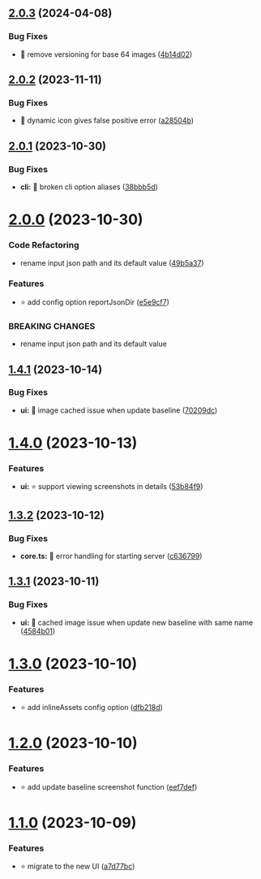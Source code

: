 ## [2.0.3](https://github.com/kien-ht/cypress-image-diff-html-report/compare/v2.0.2...v2.0.3) (2024-04-08)


### Bug Fixes

* 🐞 remove versioning for base 64 images ([4b14d02](https://github.com/kien-ht/cypress-image-diff-html-report/commit/4b14d02db56a32475280afdb52aec89f24a159f6))

## [2.0.2](https://github.com/kien-ht/cypress-image-diff-html-report/compare/v2.0.1...v2.0.2) (2023-11-11)


### Bug Fixes

* 🐞 dynamic icon gives false positive error ([a28504b](https://github.com/kien-ht/cypress-image-diff-html-report/commit/a28504baec9acfd16cfd4a9193c4e25959485020))

## [2.0.1](https://github.com/kien-ht/cypress-image-diff-html-report/compare/v2.0.0...v2.0.1) (2023-10-30)


### Bug Fixes

* **cli:** 🐞 broken cli option aliases ([38bbb5d](https://github.com/kien-ht/cypress-image-diff-html-report/commit/38bbb5dee70b9a77336b47368705e94904f91a39))

# [2.0.0](https://github.com/kien-ht/cypress-image-diff-html-report/compare/v1.4.1...v2.0.0) (2023-10-30)


### Code Refactoring

* rename input json path and its default value ([49b5a37](https://github.com/kien-ht/cypress-image-diff-html-report/commit/49b5a37d3cd91bc1e7fa2b14f82304b736f66a30))


### Features

* ⭐ add config option reportJsonDir ([e5e9cf7](https://github.com/kien-ht/cypress-image-diff-html-report/commit/e5e9cf72891085c9a33ad205028c77fd8ffc668c))


### BREAKING CHANGES

* rename input json path and its default value

## [1.4.1](https://github.com/kien-ht/cypress-image-diff-html-report/compare/v1.4.0...v1.4.1) (2023-10-14)


### Bug Fixes

* **ui:** 🐞 image cached issue when update baseline ([70209dc](https://github.com/kien-ht/cypress-image-diff-html-report/commit/70209dcda404573d9de9e6900f17308d319cd230))

# [1.4.0](https://github.com/kien-ht/cypress-image-diff-html-report/compare/v1.3.2...v1.4.0) (2023-10-13)


### Features

* **ui:** ⭐ support viewing screenshots in details ([53b84f9](https://github.com/kien-ht/cypress-image-diff-html-report/commit/53b84f94bd98241c101a84391a1040d5311775fc))

## [1.3.2](https://github.com/kien-ht/cypress-image-diff-html-report/compare/v1.3.1...v1.3.2) (2023-10-12)


### Bug Fixes

* **core.ts:** 🐞 error handling for starting server ([c636799](https://github.com/kien-ht/cypress-image-diff-html-report/commit/c6367995fe8c3e91a012d2ccc7f7d038a9d445ce))

## [1.3.1](https://github.com/kien-ht/cypress-image-diff-html-report/compare/v1.3.0...v1.3.1) (2023-10-11)


### Bug Fixes

* **ui:** 🐞 cached image issue when update new baseline with same name ([4584b01](https://github.com/kien-ht/cypress-image-diff-html-report/commit/4584b01fbe066542aec6cecc063396765762e6c8))

# [1.3.0](https://github.com/kien-ht/cypress-image-diff-html-report/compare/v1.2.0...v1.3.0) (2023-10-10)


### Features

* ⭐ add inlineAssets config option ([dfb218d](https://github.com/kien-ht/cypress-image-diff-html-report/commit/dfb218d0a4f99b07cab62bda82df50219f14f1ee))

# [1.2.0](https://github.com/kien-ht/cypress-image-diff-html-report/compare/v1.1.0...v1.2.0) (2023-10-10)


### Features

* ⭐ add update baseline screenshot function ([eef7def](https://github.com/kien-ht/cypress-image-diff-html-report/commit/eef7defb6409694ca8c486d53cd508f39293b399))

# [1.1.0](https://github.com/kien-ht/cypress-image-diff-html-report/compare/v1.0.1...v1.1.0) (2023-10-09)


### Features

* ⭐ migrate to the new UI ([a7d77bc](https://github.com/kien-ht/cypress-image-diff-html-report/commit/a7d77bc64473b3220dace8d3afe8e8a335f43fa9))
